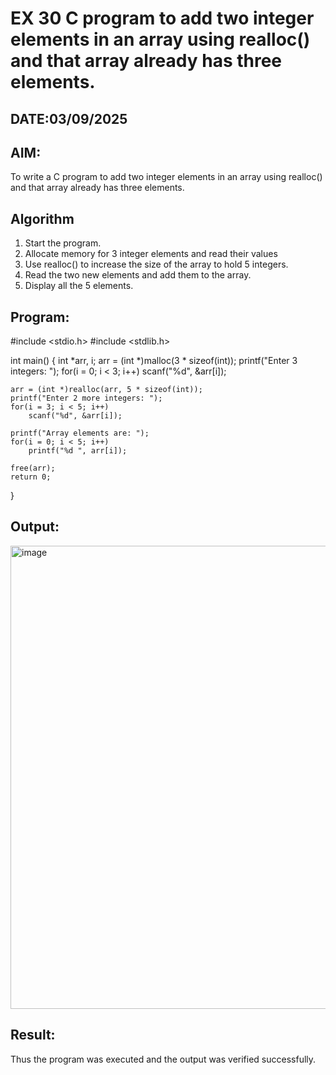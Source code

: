 # EX 30 C program to add two integer elements in an array using realloc() and that array already has three elements.
## DATE:03/09/2025
## AIM:
To write a C program to add two integer elements in an array using realloc() and that array already has three elements.

## Algorithm
1. Start the program.
2. Allocate memory for 3 integer elements and read their values
3. Use realloc() to increase the size of the array to hold 5 integers.
4. Read the two new elements and add them to the array. 
5. Display all the 5 elements.  

## Program:
#include <stdio.h>
#include <stdlib.h>

int main() {
    int *arr, i;
    arr = (int *)malloc(3 * sizeof(int));
    printf("Enter 3 integers: ");
    for(i = 0; i < 3; i++)
        scanf("%d", &arr[i]);

    arr = (int *)realloc(arr, 5 * sizeof(int));
    printf("Enter 2 more integers: ");
    for(i = 3; i < 5; i++)
        scanf("%d", &arr[i]);

    printf("Array elements are: ");
    for(i = 0; i < 5; i++)
        printf("%d ", arr[i]);

    free(arr);
    return 0;
}


## Output:

<img width="1622" height="741" alt="image" src="https://github.com/user-attachments/assets/d783e706-8871-4cbd-82a4-c030fef152e5" />


## Result:
Thus the program was executed and the output was verified successfully.
